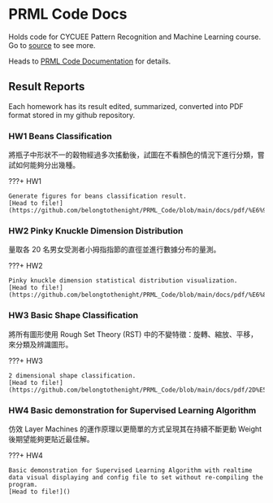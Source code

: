 # PRML Code Docs

Holds code for CYCUEE Pattern Recognition and Machine Learning course. Go to [source](https://github.com/belongtothenight/PRML_Code/) to see more.

Heads to [PRML Code Documentation](https://belongtothenight.github.io/PRML_Code/) for details.

## Result Reports

Each homework has its result edited, summarized, converted into PDF format stored in my github repository.

### HW1 Beans Classification

將瓶子中形狀不一的穀物經過多次搖動後，試圖在不看顏色的情況下進行分類，嘗試如何能夠分出幾種。

???+ HW1

    Generate figures for beans classification result.
    [Head to file!](https://github.com/belongtothenight/PRML_Code/blob/main/docs/pdf/%E6%97%8F%E7%BE%A4%E5%88%86%E9%A1%9E%E5%AF%A6%E9%A9%97(%E7%B1%B3%E7%B2%92%E8%B1%86%E5%AD%90)v3.pdf)

### HW2 Pinky Knuckle Dimension Distribution

量取各 20 名男女受測者小拇指指節的直徑並進行數據分布的量測。

???+ HW2

    Pinky knuckle dimension statistical distribution visualization.
    [Head to file!](https://github.com/belongtothenight/PRML_Code/blob/main/docs/pdf/%E6%89%8B%E6%8C%87%E7%AC%AC%E4%B8%80%E6%8C%87%E7%AF%80v3.pdf)

### HW3 Basic Shape Classification

將所有圖形使用 Rough Set Theory (RST) 中的不變特徵：旋轉、縮放、平移，來分類及辨識圖形。

???+ HW3

    2 dimensional shape classification.
    [Head to file!](https://github.com/belongtothenight/PRML_Code/blob/main/docs/pdf/2D%E5%88%86%E9%A1%9Ev2.pdf)

### HW4 Basic demonstration for Supervised Learning Algorithm

仿效 Layer Machines 的運作原理以更簡單的方式呈現其在持續不斷更動 Weight 後期望能夠更貼近最佳解。

???+ HW4

    Basic demonstration for Supervised Learning Algorithm with realtime data visual displaying and config file to set without re-compiling the program.
    [Head to file!]()
